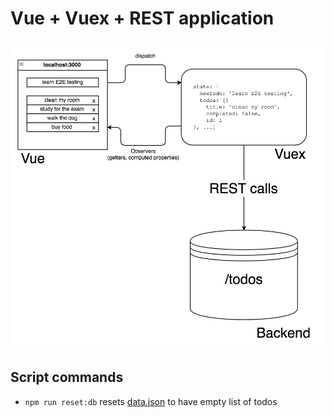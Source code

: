 # Vue + Vuex + REST application

![Application organization](img/vue-vuex-rest.png)

## Script commands

- `npm run reset:db` resets [data.json](data.json) to have empty list of todos

